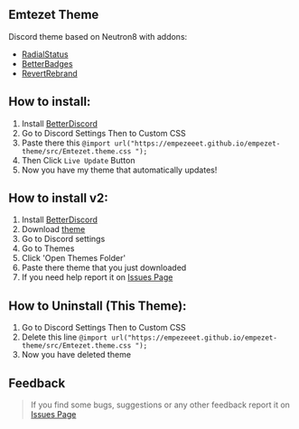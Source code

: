 ## Emtezet Theme
Discord theme based on Neutron8 with addons:
  - [RadialStatus](https://betterdiscord.app/theme/RadialStatus)
  - [BetterBadges](https://betterdiscord.app/theme/Better%20Badges)
  - [RevertRebrand](https://betterdiscord.app/theme/Revert%20Rebrand)

## How to install:
  1. Install [BetterDiscord](https://betterdiscord.app)
  2. Go to Discord Settings Then to Custom CSS
  3. Paste there this `@import url("https://empezeeet.github.io/empezet-theme/src/Emtezet.theme.css ");`
  4. Then Click `Live Update` Button
  5. Now you have my theme that automatically updates!
## How to install v2:
  1. Install [BetterDiscord](https://betterdiscord.app)
  2. Download [theme](https://empezeeet.github.io/empezet-theme/)
  3. Go to Discord settings
  4. Go to Themes
  5. Click 'Open Themes Folder'
  6. Paste there theme that you just downloaded
  7. If you need help report it on [Issues Page](https://github.com/Empezeeet/empezet-theme/issues)
  
## How to Uninstall (This Theme):
  1. Go to Discord Settings Then to Custom CSS
  2. Delete this line `@import url("https://empezeeet.github.io/empezet-theme/src/Emtezet.theme.css ");`
  3. Now you have deleted theme
  
## Feedback
  > If you find some bugs, suggestions or any other feedback report it on [Issues Page](https://github.com/Empezeeet/empezet-theme/issues)
